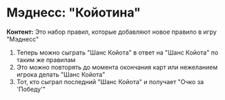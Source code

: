 # Мэднесс: "Койотина"

**Контент:** Это набор правил, которые добавляют новое правило в игру "Мэднесс"

1. Теперь можно сыграть "Шанс Койота" в ответ на "Шанс Койота" по таким же правилам
2. Это можно повторять до момента окончания карт или нежеланием игрока делать "Шанс Койота"
3. Тот, кто сыграл последний "Шанс Койота" и получает "Очко за 'Победу'"